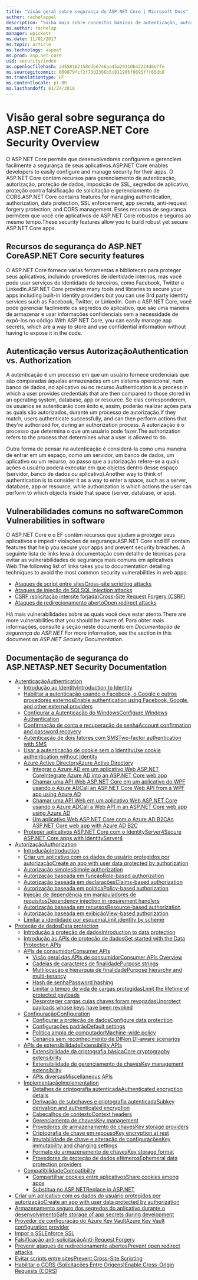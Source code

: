 ```yaml
---
title: "Visão geral sobre segurança do ASP.NET Core | Microsoft Docs"
author: rachelappel
description: "Saiba mais sobre conceitos básicos de autenticação, autorização e segurança no ASP.NET Core"
ms.author: rachelap
manager: wpickett
ms.date: 11/01/2017
ms.topic: article
ms.technology: aspnet
ms.prod: asp.net-core
uid: security/index
ms.openlocfilehash: a4558162158ddb6746aa45a29310b42224d6e7fe
ms.sourcegitcommit: 060879fcf3f73d2366b5c811986f8695fff65db8
ms.translationtype: HT
ms.contentlocale: pt-BR
ms.lasthandoff: 01/24/2018
---
```

# <a name="aspnet-core-security-overview"></a><span data-ttu-id="64ab4-103">Visão geral sobre segurança do ASP.NET Core</span><span class="sxs-lookup"><span data-stu-id="64ab4-103">ASP.NET Core Security Overview</span></span>

<span data-ttu-id="64ab4-104">O ASP.NET Core permite que desenvolvedores configurem e gerenciem facilmente a segurança de seus aplicativos.</span><span class="sxs-lookup"><span data-stu-id="64ab4-104">ASP.NET Core enables developers to easily configure and manage security for their apps.</span></span> <span data-ttu-id="64ab4-105">O ASP.NET Core contém recursos para gerenciamento de autenticação, autorização, proteção de dados, imposição de SSL, segredos de aplicativo, proteção contra falsificação de solicitação e gerenciamento de CORS.</span><span class="sxs-lookup"><span data-stu-id="64ab4-105">ASP.NET Core contains features for managing authentication, authorization, data protection, SSL enforcement, app secrets, anti-request forgery protection, and CORS management.</span></span> <span data-ttu-id="64ab4-106">Esses recursos de segurança permitem que você crie aplicativos de ASP.NET Core robustos e seguros ao mesmo tempo.</span><span class="sxs-lookup"><span data-stu-id="64ab4-106">These security features allow you to build robust yet secure ASP.NET Core apps.</span></span> 

## <a name="aspnet-core-security-features"></a><span data-ttu-id="64ab4-107">Recursos de segurança do ASP.NET Core</span><span class="sxs-lookup"><span data-stu-id="64ab4-107">ASP.NET Core security features</span></span>

<span data-ttu-id="64ab4-108">O ASP.NET Core fornece várias ferramentas e bibliotecas para proteger seus aplicativos, incluindo provedores de identidade internos, mas você pode usar serviços de identidade de terceiros, como Facebook, Twitter e LinkedIn.</span><span class="sxs-lookup"><span data-stu-id="64ab4-108">ASP.NET Core provides many tools and libraries to secure your apps including built-in Identity providers but you can use 3rd party identity services such as Facebook, Twitter, or LinkedIn.</span></span> <span data-ttu-id="64ab4-109">Com o ASP.NET Core, você pode gerenciar facilmente os segredos do aplicativo, que são uma maneira de armazenar e usar informações confidenciais sem a necessidade de expô-los no código.</span><span class="sxs-lookup"><span data-stu-id="64ab4-109">With ASP.NET Core, you can easily manage app secrets, which are a way to store and use confidential information without having to expose it in the code.</span></span> 

## <a name="authentication-vs-authorization"></a><span data-ttu-id="64ab4-110">Autenticação versus Autorização</span><span class="sxs-lookup"><span data-stu-id="64ab4-110">Authentication vs. Authorization</span></span>

<span data-ttu-id="64ab4-111">A autenticação é um processo em que um usuário fornece credenciais que são comparadas àquelas armazenadas em um sistema operacional, num banco de dados, no aplicativo ou no recurso.</span><span class="sxs-lookup"><span data-stu-id="64ab4-111">Authentication is a process in which a user provides credentials that are then compared to those stored in an operating system, database, app or resource.</span></span> <span data-ttu-id="64ab4-112">Se elas corresponderem, os usuários se autenticarão com êxito e, assim, poderão realizar ações para as quais são autorizados, durante um processo de autorização.</span><span class="sxs-lookup"><span data-stu-id="64ab4-112">If they match, users authenticate successfully, and can then perform actions that they're authorized for, during an authorization process.</span></span> <span data-ttu-id="64ab4-113">A autorização é o processo que determina o que um usuário pode fazer.</span><span class="sxs-lookup"><span data-stu-id="64ab4-113">The authorization refers to the process that determines what a user is allowed to do.</span></span> 

<span data-ttu-id="64ab4-114">Outra forma de pensar na autenticação é considerá-la como uma maneira de entrar em um espaço, como um servidor, um banco de dados, um aplicativo ou um recurso, ao passo que a autorização refere-se a quais ações o usuário poderá executar em que objetos dentro desse espaço (servidor, banco de dados ou aplicativo).</span><span class="sxs-lookup"><span data-stu-id="64ab4-114">Another way to think of authentication is to consider it as a way to enter a space, such as a server, database, app or resource, while authorization is which actions the user can perform to which objects inside that space (server, database, or app).</span></span>

## <a name="common-vulnerabilities-in-software"></a><span data-ttu-id="64ab4-115">Vulnerabilidades comuns no software</span><span class="sxs-lookup"><span data-stu-id="64ab4-115">Common Vulnerabilities in software</span></span>

<span data-ttu-id="64ab4-116">O ASP.NET Core e o EF contêm recursos que ajudam a proteger seus aplicativos e impedir violações de segurança.</span><span class="sxs-lookup"><span data-stu-id="64ab4-116">ASP.NET Core and EF contain features that help you secure your apps and prevent security breaches.</span></span> <span data-ttu-id="64ab4-117">A seguinte lista de links leva à documentação com detalhe de técnicas para evitar as vulnerabilidades de segurança mais comuns em aplicativos Web:</span><span class="sxs-lookup"><span data-stu-id="64ab4-117">The following list of links takes you to documentation detailing techniques to avoid the most common security vulnerabilities in web apps:</span></span>

* [<span data-ttu-id="64ab4-118">Ataques de script entre sites</span><span class="sxs-lookup"><span data-stu-id="64ab4-118">Cross-site scripting attacks</span></span>](https://docs.microsoft.com/aspnet/core/security/cross-site-scripting)
* [<span data-ttu-id="64ab4-119">Ataques de injeção de SQL</span><span class="sxs-lookup"><span data-stu-id="64ab4-119">SQL injection attacks</span></span>](https://docs.microsoft.com/ef/core/querying/raw-sql)
* [<span data-ttu-id="64ab4-120">CSRF (solicitação intersite forjada)</span><span class="sxs-lookup"><span data-stu-id="64ab4-120">Cross-Site Request Forgery (CSRF)</span></span>](https://docs.microsoft.com/aspnet/core/security/anti-request-forgery)
* [<span data-ttu-id="64ab4-121">Ataques de redirecionamento aberto</span><span class="sxs-lookup"><span data-stu-id="64ab4-121">Open redirect attacks</span></span>](https://docs.microsoft.com/aspnet/core/security/preventing-open-redirects)

<span data-ttu-id="64ab4-122">Há mais vulnerabilidades sobre as quais você deve estar atento.</span><span class="sxs-lookup"><span data-stu-id="64ab4-122">There are more vulnerabilities that you should be aware of.</span></span> <span data-ttu-id="64ab4-123">Para obter mais informações, consulte a seção neste documento em *Documentação de segurança do ASP.NET*.</span><span class="sxs-lookup"><span data-stu-id="64ab4-123">For more information, see the section in this document on *ASP.NET Security Documentation*.</span></span> 

## <a name="aspnet-security-documentation"></a><span data-ttu-id="64ab4-124">Documentação de segurança do ASP.NET</span><span class="sxs-lookup"><span data-stu-id="64ab4-124">ASP.NET Security Documentation</span></span>

*   [<span data-ttu-id="64ab4-125">Autenticação</span><span class="sxs-lookup"><span data-stu-id="64ab4-125">Authentication</span></span>](authentication/index.md)
    *   [<span data-ttu-id="64ab4-126">Introdução ao Identity</span><span class="sxs-lookup"><span data-stu-id="64ab4-126">Introduction to Identity</span></span>](authentication/identity.md)
    *   [<span data-ttu-id="64ab4-127">Habilitar a autenticação usando o Facebook, o Google e outros provedores externos</span><span class="sxs-lookup"><span data-stu-id="64ab4-127">Enable authentication using Facebook, Google, and other external providers</span></span>](authentication/social/index.md)
    * [<span data-ttu-id="64ab4-128">Configurar a Autenticação do Windows</span><span class="sxs-lookup"><span data-stu-id="64ab4-128">Configure Windows Authentication</span></span>](authentication/windowsauth.md)
    *   [<span data-ttu-id="64ab4-129">Confirmação de conta e recuperação de senha</span><span class="sxs-lookup"><span data-stu-id="64ab4-129">Account confirmation and password recovery</span></span>](authentication/accconfirm.md)
    *   [<span data-ttu-id="64ab4-130">Autenticação de dois fatores com SMS</span><span class="sxs-lookup"><span data-stu-id="64ab4-130">Two-factor authentication with SMS</span></span>](authentication/2fa.md) 
    *   [<span data-ttu-id="64ab4-131">Usar a autenticação de cookie sem o Identity</span><span class="sxs-lookup"><span data-stu-id="64ab4-131">Use cookie authentication without Identity</span></span>](authentication/cookie.md)
    *   [<span data-ttu-id="64ab4-132">Azure Active Directory</span><span class="sxs-lookup"><span data-stu-id="64ab4-132">Azure Active Directory</span></span>](authentication/azure-active-directory/index.md)
        *   [<span data-ttu-id="64ab4-133">Integrar o Azure AD em um aplicativo Web ASP.NET Core</span><span class="sxs-lookup"><span data-stu-id="64ab4-133">Integrate Azure AD into an ASP.NET Core web app</span></span>](https://azure.microsoft.com/documentation/samples/active-directory-dotnet-webapp-openidconnect-aspnetcore/)
        *   [<span data-ttu-id="64ab4-134">Chamar uma API Web ASP.NET Core em um aplicativo do WPF usando o Azure AD</span><span class="sxs-lookup"><span data-stu-id="64ab4-134">Call an ASP.NET Core Web API from a WPF app using Azure AD</span></span>](https://azure.microsoft.com/documentation/samples/active-directory-dotnet-native-aspnetcore/)
        *   [<span data-ttu-id="64ab4-135">Chamar uma API Web em um aplicativo Web ASP.NET Core usando o Azure AD</span><span class="sxs-lookup"><span data-stu-id="64ab4-135">Call a Web API in an ASP.NET Core web app using Azure AD</span></span>](https://azure.microsoft.com/documentation/samples/active-directory-dotnet-webapp-webapi-openidconnect-aspnetcore/)
        *   [<span data-ttu-id="64ab4-136">Um aplicativo Web ASP.NET Core com o Azure AD B2C</span><span class="sxs-lookup"><span data-stu-id="64ab4-136">An ASP.NET Core web app with Azure AD B2C</span></span>](https://azure.microsoft.com/resources/samples/active-directory-b2c-dotnetcore-webapp/)
    *   [<span data-ttu-id="64ab4-137">Proteger aplicativos ASP.NET Core com o IdentityServer4</span><span class="sxs-lookup"><span data-stu-id="64ab4-137">Secure ASP.NET Core apps with IdentityServer4</span></span>](https://identityserver4.readthedocs.io)
*   [<span data-ttu-id="64ab4-138">Autorização</span><span class="sxs-lookup"><span data-stu-id="64ab4-138">Authorization</span></span>](authorization/index.md)
    *   [<span data-ttu-id="64ab4-139">Introdução</span><span class="sxs-lookup"><span data-stu-id="64ab4-139">Introduction</span></span>](authorization/introduction.md)
    *   [<span data-ttu-id="64ab4-140">Criar um aplicativo com os dados do usuário protegidos por autorização</span><span class="sxs-lookup"><span data-stu-id="64ab4-140">Create an app with user data protected by authorization</span></span>](xref:security/authorization/secure-data)
    *   [<span data-ttu-id="64ab4-141">Autorização simples</span><span class="sxs-lookup"><span data-stu-id="64ab4-141">Simple authorization</span></span>](authorization/simple.md)
    *   [<span data-ttu-id="64ab4-142">Autorização baseada em função</span><span class="sxs-lookup"><span data-stu-id="64ab4-142">Role-based authorization</span></span>](authorization/roles.md)
    *   [<span data-ttu-id="64ab4-143">Autorização baseada em declarações</span><span class="sxs-lookup"><span data-stu-id="64ab4-143">Claims-based authorization</span></span>](authorization/claims.md)
    *   [<span data-ttu-id="64ab4-144">Autorização baseada em política</span><span class="sxs-lookup"><span data-stu-id="64ab4-144">Policy-based authorization</span></span>](authorization/policies.md)
    *   [<span data-ttu-id="64ab4-145">Injeção de dependência em manipuladores de requisitos</span><span class="sxs-lookup"><span data-stu-id="64ab4-145">Dependency injection in requirement handlers</span></span>](authorization/dependencyinjection.md)
    *   [<span data-ttu-id="64ab4-146">Autorização baseada em recursos</span><span class="sxs-lookup"><span data-stu-id="64ab4-146">Resource-based authorization</span></span>](authorization/resourcebased.md)
    *   [<span data-ttu-id="64ab4-147">Autorização baseada em exibição</span><span class="sxs-lookup"><span data-stu-id="64ab4-147">View-based authorization</span></span>](authorization/views.md)
    *   [<span data-ttu-id="64ab4-148">Limitar a identidade por esquema</span><span class="sxs-lookup"><span data-stu-id="64ab4-148">Limit identity by scheme</span></span>](authorization/limitingidentitybyscheme.md)
*   [<span data-ttu-id="64ab4-149">Proteção de dados</span><span class="sxs-lookup"><span data-stu-id="64ab4-149">Data protection</span></span>](data-protection/index.md)
    *   [<span data-ttu-id="64ab4-150">Introdução à proteção de dados</span><span class="sxs-lookup"><span data-stu-id="64ab4-150">Introduction to data protection</span></span>](data-protection/introduction.md)
    *   [<span data-ttu-id="64ab4-151">Introdução às APIs de proteção de dados</span><span class="sxs-lookup"><span data-stu-id="64ab4-151">Get started with the Data Protection APIs</span></span>](data-protection/using-data-protection.md)
    *   [<span data-ttu-id="64ab4-152">APIs de consumidor</span><span class="sxs-lookup"><span data-stu-id="64ab4-152">Consumer APIs</span></span>](data-protection/consumer-apis/index.md)
        *   [<span data-ttu-id="64ab4-153">Visão geral das APIs de consumidor</span><span class="sxs-lookup"><span data-stu-id="64ab4-153">Consumer APIs Overview</span></span>](data-protection/consumer-apis/overview.md)
        *   [<span data-ttu-id="64ab4-154">Cadeias de caracteres de finalidade</span><span class="sxs-lookup"><span data-stu-id="64ab4-154">Purpose strings</span></span>](data-protection/consumer-apis/purpose-strings.md)
        *   [<span data-ttu-id="64ab4-155">Multilocação e hierarquia de finalidade</span><span class="sxs-lookup"><span data-stu-id="64ab4-155">Purpose hierarchy and multi-tenancy</span></span>](data-protection/consumer-apis/purpose-strings-multitenancy.md)
        *   [<span data-ttu-id="64ab4-156">Hash de senha</span><span class="sxs-lookup"><span data-stu-id="64ab4-156">Password hashing</span></span>](data-protection/consumer-apis/password-hashing.md)
        *   [<span data-ttu-id="64ab4-157">Limitar o tempo de vida de cargas protegidas</span><span class="sxs-lookup"><span data-stu-id="64ab4-157">Limit the lifetime of protected payloads</span></span>](data-protection/consumer-apis/limited-lifetime-payloads.md)
        *   [<span data-ttu-id="64ab4-158">Desproteger cargas cujas chaves foram revogadas</span><span class="sxs-lookup"><span data-stu-id="64ab4-158">Unprotect payloads whose keys have been revoked</span></span>](data-protection/consumer-apis/dangerous-unprotect.md)
    *   [<span data-ttu-id="64ab4-159">Configuração</span><span class="sxs-lookup"><span data-stu-id="64ab4-159">Configuration</span></span>](data-protection/configuration/index.md)
        *   [<span data-ttu-id="64ab4-160">Configurar a proteção de dados</span><span class="sxs-lookup"><span data-stu-id="64ab4-160">Configure data protection</span></span>](data-protection/configuration/overview.md)
        *   [<span data-ttu-id="64ab4-161">Configurações padrão</span><span class="sxs-lookup"><span data-stu-id="64ab4-161">Default settings</span></span>](data-protection/configuration/default-settings.md)
        *   [<span data-ttu-id="64ab4-162">Política ampla de computador</span><span class="sxs-lookup"><span data-stu-id="64ab4-162">Machine-wide policy</span></span>](data-protection/configuration/machine-wide-policy.md)
        *   [<span data-ttu-id="64ab4-163">Cenários sem reconhecimento de DI</span><span class="sxs-lookup"><span data-stu-id="64ab4-163">Non DI-aware scenarios</span></span>](data-protection/configuration/non-di-scenarios.md)
    *   [<span data-ttu-id="64ab4-164">APIs de extensibilidade</span><span class="sxs-lookup"><span data-stu-id="64ab4-164">Extensibility APIs</span></span>](data-protection/extensibility/index.md)
        *   [<span data-ttu-id="64ab4-165">Extensibilidade da criptografia básica</span><span class="sxs-lookup"><span data-stu-id="64ab4-165">Core cryptography extensibility</span></span>](data-protection/extensibility/core-crypto.md)
        *   [<span data-ttu-id="64ab4-166">Extensibilidade de gerenciamento de chaves</span><span class="sxs-lookup"><span data-stu-id="64ab4-166">Key management extensibility</span></span>](data-protection/extensibility/key-management.md)
        *   [<span data-ttu-id="64ab4-167">APIs diversas</span><span class="sxs-lookup"><span data-stu-id="64ab4-167">Miscellaneous APIs</span></span>](data-protection/extensibility/misc-apis.md)
    *   [<span data-ttu-id="64ab4-168">Implementação</span><span class="sxs-lookup"><span data-stu-id="64ab4-168">Implementation</span></span>](data-protection/implementation/index.md)
        *   [<span data-ttu-id="64ab4-169">Detalhes de criptografia autenticada</span><span class="sxs-lookup"><span data-stu-id="64ab4-169">Authenticated encryption details</span></span>](data-protection/implementation/authenticated-encryption-details.md)
        *   [<span data-ttu-id="64ab4-170">Derivação de subchaves e criptografia autenticada</span><span class="sxs-lookup"><span data-stu-id="64ab4-170">Subkey derivation and authenticated encryption</span></span>](data-protection/implementation/subkeyderivation.md)
        *   [<span data-ttu-id="64ab4-171">Cabeçalhos de contexto</span><span class="sxs-lookup"><span data-stu-id="64ab4-171">Context headers</span></span>](data-protection/implementation/context-headers.md)
        *   [<span data-ttu-id="64ab4-172">Gerenciamento de chaves</span><span class="sxs-lookup"><span data-stu-id="64ab4-172">Key management</span></span>](data-protection/implementation/key-management.md)
        *   [<span data-ttu-id="64ab4-173">Provedores de armazenamento de chaves</span><span class="sxs-lookup"><span data-stu-id="64ab4-173">Key storage providers</span></span>](data-protection/implementation/key-storage-providers.md)
        *   [<span data-ttu-id="64ab4-174">Criptografia de chave em repouso</span><span class="sxs-lookup"><span data-stu-id="64ab4-174">Key encryption at rest</span></span>](data-protection/implementation/key-encryption-at-rest.md)
        *   [<span data-ttu-id="64ab4-175">Imutabilidade de chave e alteração de configurações</span><span class="sxs-lookup"><span data-stu-id="64ab4-175">Key immutability and changing settings</span></span>](data-protection/implementation/key-immutability.md)
        *   [<span data-ttu-id="64ab4-176">Formato do armazenamento de chaves</span><span class="sxs-lookup"><span data-stu-id="64ab4-176">Key storage format</span></span>](data-protection/implementation/key-storage-format.md)
        *   [<span data-ttu-id="64ab4-177">Provedores de proteção de dados efêmeros</span><span class="sxs-lookup"><span data-stu-id="64ab4-177">Ephemeral data protection providers</span></span>](data-protection/implementation/key-storage-ephemeral.md)
    *   [<span data-ttu-id="64ab4-178">Compatibilidade</span><span class="sxs-lookup"><span data-stu-id="64ab4-178">Compatibility</span></span>](data-protection/compatibility/index.md)
        *   [<span data-ttu-id="64ab4-179">Compartilhar cookies entre aplicativos</span><span class="sxs-lookup"><span data-stu-id="64ab4-179">Share cookies among apps</span></span>](data-protection/compatibility/cookie-sharing.md)
        *   [<span data-ttu-id="64ab4-180">Substitua <machineKey> no ASP.NET</span><span class="sxs-lookup"><span data-stu-id="64ab4-180">Replace <machineKey> in ASP.NET</span></span>](data-protection/compatibility/replacing-machinekey.md)
*   [<span data-ttu-id="64ab4-181">Criar um aplicativo com os dados do usuário protegidos por autorização</span><span class="sxs-lookup"><span data-stu-id="64ab4-181">Create an app with user data protected by authorization</span></span>](xref:security/authorization/secure-data)
*   [<span data-ttu-id="64ab4-182">Armazenamento seguro dos segredos do aplicativo durante o desenvolvimento</span><span class="sxs-lookup"><span data-stu-id="64ab4-182">Safe storage of app secrets during development</span></span>](app-secrets.md)
*   [<span data-ttu-id="64ab4-183">Provedor de configuração do Azure Key Vault</span><span class="sxs-lookup"><span data-stu-id="64ab4-183">Azure Key Vault configuration provider</span></span>](key-vault-configuration.md)
*   [<span data-ttu-id="64ab4-184">Impor o SSL</span><span class="sxs-lookup"><span data-stu-id="64ab4-184">Enforce SSL</span></span>](enforcing-ssl.md)
*   [<span data-ttu-id="64ab4-185">Falsificação anti-solicitação</span><span class="sxs-lookup"><span data-stu-id="64ab4-185">Anti-Request Forgery</span></span>](anti-request-forgery.md)
*   [<span data-ttu-id="64ab4-186">Prevenir ataques de redirecionamento abertos</span><span class="sxs-lookup"><span data-stu-id="64ab4-186">Prevent open redirect attacks</span></span>](preventing-open-redirects.md)
*   [<span data-ttu-id="64ab4-187">Evitar scripts entre sites</span><span class="sxs-lookup"><span data-stu-id="64ab4-187">Prevent Cross-Site Scripting</span></span>](cross-site-scripting.md)
*   [<span data-ttu-id="64ab4-188">Habilitar o CORS (Solicitações Entre Origens)</span><span class="sxs-lookup"><span data-stu-id="64ab4-188">Enable Cross-Origin Requests (CORS)</span></span>](cors.md)
